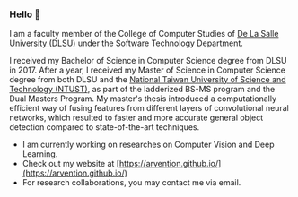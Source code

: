 ### Hello 👋

I am a faculty member of the College of Computer Studies of [De La Salle University (DLSU)](https://www.dlsu.edu.ph/) under the Software Technology Department.

I received my Bachelor of Science in Computer Science degree from DLSU in 2017. After a year, I received my Master of Science in Computer Science degree from both DLSU and the [National Taiwan University of Science and Technology (NTUST)](https://www.ntust.edu.tw/home.php?Lang=en), as part of the ladderized BS-MS program and the Dual Masters Program. My master's thesis introduced a computationally efficient way of fusing features from different layers of convolutional neural networks, which resulted to faster and more accurate general object detection compared to state-of-the-art techniques.

- I am currently working on researches on Computer Vision and Deep Learning.
- Check out my website at [https://arvention.github.io/](https://arvention.github.io/)
- For research collaborations, you may contact me via email.

<!--
**arvention/arvention** is a ✨ _special_ ✨ repository because its `README.md` (this file) appears on your GitHub profile.

Here are some ideas to get you started:

- 🔭 I’m currently working on ...
- 🌱 I’m currently learning ...
- 👯 I’m looking to collaborate on ...
- 🤔 I’m looking for help with ...
- 💬 Ask me about ...
- 📫 How to reach me: ...
- 😄 Pronouns: ...
- ⚡ Fun fact: ...
-->

